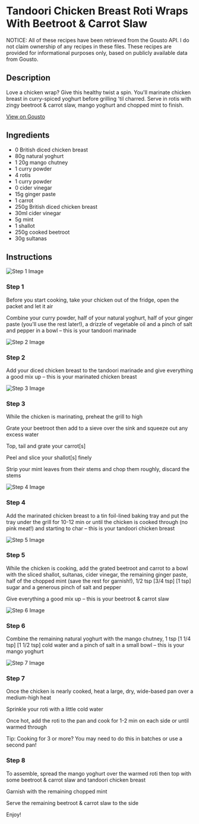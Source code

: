 # Tandoori Chicken Breast Roti Wraps With Beetroot & Carrot Slaw

NOTICE: All of these recipes have been retrieved from the Gousto API. I do not claim ownership of any recipes in these files. These recipes are provided for informational purposes only, based on publicly available data from Gousto.

## Description

Love a chicken wrap? Give this healthy twist a spin. You'll marinate chicken breast in curry-spiced yoghurt before grilling 'til charred. Serve in rotis with zingy beetroot & carrot slaw, mango yoghurt and chopped mint to finish.

[View on Gousto](https://www.gousto.co.uk/recipes/cookbook/tandoori-chicken-breast-roti-wraps-with-beetroot-carrot-slaw)

## Ingredients

- 0 British diced chicken breast
- 80g natural yoghurt
- 1 20g mango chutney
- 1 curry powder
- 4 rotis
- 1 curry powder
- 0 cider vinegar
- 15g ginger paste
- 1 carrot
- 250g British diced chicken breast
- 30ml cider vinegar
- 5g mint
- 1 shallot
- 250g cooked beetroot
- 30g sultanas

## Instructions

![Step 1 Image](https://production-media.gousto.co.uk/cms/recipe-step-image/step-1-copy-1709047041869-x200.jpg)

### Step 1

Before you start cooking, take your chicken out of the fridge, open the packet and let it air

Combine your curry powder, half of your natural yoghurt, half of your ginger paste (you'll use the rest later!), a drizzle of vegetable oil and a pinch of salt and pepper in a bowl – this is your tandoori marinade

![Step 2 Image](https://production-media.gousto.co.uk/cms/recipe-step-image/step-2-copy-1709047046003-x200.jpg)

### Step 2

Add your diced chicken breast to the tandoori marinade and give everything a good mix up – this is your marinated chicken breast

![Step 3 Image](https://production-media.gousto.co.uk/cms/recipe-step-image/step-3-copy-1709047049487-x200.jpg)

### Step 3

While the chicken is marinating, preheat the grill to high

Grate your beetroot then add to a sieve over the sink and squeeze out any excess water

Top, tail and grate your carrot[s]

Peel and slice your shallot[s] finely

Strip your mint leaves from their stems and chop them roughly, discard the stems

![Step 4 Image](https://production-media.gousto.co.uk/cms/recipe-step-image/step-4-copy-1709047053038-x200.jpg)

### Step 4

Add the marinated chicken breast to a tin foil-lined baking tray and put the tray under the grill for 10-12 min or until the chicken is cooked through (no pink meat!) and starting to char – this is your tandoori chicken breast

![Step 5 Image](https://production-media.gousto.co.uk/cms/recipe-step-image/step-5-copy-1709047057191-x200.jpg)

### Step 5

While the chicken is cooking, add the grated beetroot and carrot to a bowl with the sliced shallot, sultanas, cider vinegar, the remaining ginger paste, half of the chopped mint (save the rest for garnish!), 1/2 tsp<span class="text-purple"> [3/4 tsp]</span> <span class="text-danger">[1 tsp] </span>sugar and a generous pinch of salt and pepper

Give everything a good mix up – this is your beetroot & carrot slaw

![Step 6 Image](https://production-media.gousto.co.uk/cms/recipe-step-image/step-6-copy-1709047061304-x200.jpg)

### Step 6

Combine the remaining natural yoghurt with the mango chutney, 1 tsp <span class="text-purple">[1 1/4 tsp]</span> <span class="text-danger">[1 1/2 tsp] </span>cold water and a pinch of salt in a small bowl – this is your mango yoghurt

![Step 7 Image](https://production-media.gousto.co.uk/cms/recipe-step-image/step-7-copy-1709047066765-x200.jpg)

### Step 7

Once the chicken is nearly cooked, heat a large, dry, wide-based pan over a medium-high heat

Sprinkle your roti with a little cold water

Once hot, add the roti to the pan and cook for 1-2 min on each side or until warmed through

Tip: Cooking for 3 or more? You may need to do this in batches or use a second pan!

### Step 8

To assemble, spread the mango yoghurt over the warmed roti then top with some beetroot & carrot slaw and tandoori chicken breast

Garnish with the remaining chopped mint

Serve the remaining beetroot & carrot slaw to the side

Enjoy!

